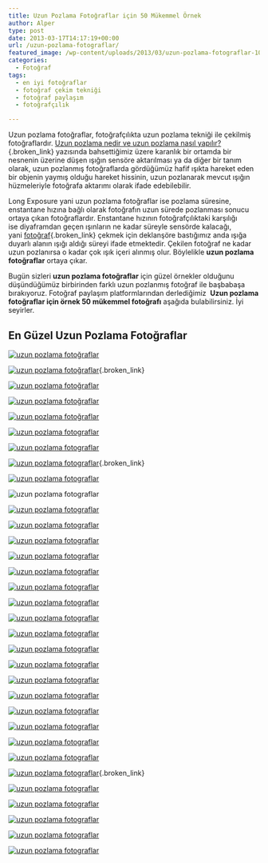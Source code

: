 ```yaml
---
title: Uzun Pozlama Fotoğraflar için 50 Mükemmel Örnek
author: Alper
type: post
date: 2013-03-17T14:17:19+00:00
url: /uzun-pozlama-fotograflar/
featured_image: /wp-content/uploads/2013/03/uzun-pozlama-fotograflar-100x100.jpg
categories:
  - Fotoğraf
tags:
  - en iyi fotoğraflar
  - fotoğraf çekim tekniği
  - fotoğraf paylaşım
  - fotoğrafçılık

---
```

Uzun pozlama fotoğraflar, fotoğrafçılıkta uzun pozlama tekniği ile çekilmiş fotoğraflardır. [Uzun pozlama nedir ve uzun pozlama nasıl yapılır?][1]{.broken_link} yazısında bahsettiğimiz üzere karanlık bir ortamda bir nesnenin üzerine düşen ışığın sensöre aktarılması ya da diğer bir tanım olarak, uzun pozlanmış fotoğraflarda gördüğümüz hafif ışıkta hareket eden bir objenin yaymış olduğu hareket hissinin, uzun pozlanarak mevcut ışığın hüzmeleriyle fotoğrafa aktarımı olarak ifade edebilebilir.

Long Exposure yani uzun pozlama fotoğraflar ise pozlama süresine, enstantane hızına bağlı olarak fotoğrafın uzun sürede pozlanması sonucu ortaya çıkan fotoğraflardır. Enstantane hızının fotoğrafçılıktaki karşılığı ise diyaframdan geçen ışınların ne kadar süreyle sensörde kalacağı, yani [fotoğraf][2]{.broken_link} çekmek için deklanşöre bastığımız anda ışığa duyarlı alanın ışığı aldığı süreyi ifade etmektedir. Çekilen fotoğraf ne kadar uzun pozlanırsa o kadar çok ışık içeri alınmış olur. Böylelikle **uzun pozlama fotoğraflar** ortaya çıkar.

Bugün sizleri **uzun pozlama fotoğraflar** için güzel örnekler olduğunu düşündüğümüz birbirinden farklı uzun pozlanmış fotoğraf ile başbabaşa bırakıyoruz. Fotoğraf paylaşım platformlarından derlediğimiz  **Uzun pozlama fotoğraflar için örnek 50 mükemmel fotoğrafı** aşağıda bulabilirsiniz. İyi seyirler.

## En Güzel Uzun Pozlama Fotoğraflar

[![uzun pozlama fotoğraflar][3]][4]

[![uzun pozlama fotoğraflar][5]][6]{.broken_link}

[![uzun pozlama fotoğraflar][7]][8]

[![uzun pozlama fotoğraflar][9]][10]

[![uzun pozlama fotoğraflar][11]][12]

[![uzun pozlama fotograflar][13]][14]

[![uzun pozlama fotograflar][15]][16]

[![uzun pozlama fotograflar][17]][18]{.broken_link}

[![uzun pozlama fotograflar][19]][20]

![uzun pozlama fotograflar][21] 

[![uzun pozlama fotograflar][22]][23]

[![uzun pozlama fotograflar][24]][25]

[![uzun pozlama fotograflar][26]][27]

[![uzun pozlama fotograflar][28]][29]

[![uzun pozlama fotograflar][30]][31]

[![uzun pozlama fotograflar][32]][33]

[![uzun pozlama fotograflar][34]][35]

[![uzun pozlama fotograflar][36]][37]

[![uzun pozlama fotograflar][38]][39]

[![uzun pozlama fotograflar][40]][41]

[![uzun pozlama fotograflar][42]][43]

[![uzun pozlama fotograflar][44]][45]

[![uzun pozlama fotograflar][46]][47]

[![uzun pozlama fotograflar][48]][49]

[![uzun pozlama fotograflar][50]][51]

[![uzun pozlama fotograflar][52]][53]

[![uzun pozlama fotograflar][54]][55]

[![uzun pozlama fotograflar][56]][57]{.broken_link}

[![uzun pozlama fotograflar][58]][59]

[![uzun pozlama fotograflar][60]][61]

[![uzun pozlama fotograflar][62]][63]

[![uzun pozlama fotograflar][64]][65]

[![uzun pozlama fotograflar][66]][67]

 [1]: https://www.murekkep.org/uzun-pozlama-nedir-uzun-pozlama-nasil-yapilir-12785 "uzun pozlama nedir"
 [2]: https://www.turknikon.com/fotografcilik-nedir "fotoğraf"
 [3]: http://farm9.static.flickr.com/8528/8520169061_f113ab6828.jpg "uzun pozlama fotograflar"
 [4]: http://www.flickr.com/photos/57530931@N04/8520169061
 [5]: http://farm9.static.flickr.com/8517/8498895234_63bb11a55d.jpg "uzun pozlama fotograflar"
 [6]: http://www.flickr.com/photos/38181284@N06/8498895234
 [7]: http://farm9.static.flickr.com/8216/8325018707_e6c3a8d17e.jpg "uzun pozlama fotograflar"
 [8]: http://www.flickr.com/photos/53196512@N07/8325018707
 [9]: http://farm9.static.flickr.com/8480/8266646782_f9249e0941.jpg "uzun pozlama fotograflar"
 [10]: http://www.flickr.com/photos/53196512@N07/8266646782
 [11]: http://farm9.static.flickr.com/8485/8203350470_0dd8d82fb8.jpg "uzun pozlama fotograflar"
 [12]: http://www.flickr.com/photos/49828416@N06/8203350470
 [13]: http://farm9.static.flickr.com/8054/8127363726_3daa89382c.jpg "uzun pozlama fotograflar"
 [14]: http://www.flickr.com/photos/53196512@N07/8127363726
 [15]: http://farm9.static.flickr.com/8459/8059035206_5c808c6482.jpg "uzun pozlama fotograflar"
 [16]: http://www.flickr.com/photos/53196512@N07/8059035206
 [17]: http://farm9.static.flickr.com/8322/8032195208_a366cf6a63.jpg "uzun pozlama fotograflar"
 [18]: http://www.flickr.com/photos/38181284@N06/8032195208
 [19]: http://farm9.static.flickr.com/8453/7905148058_08330ff82d.jpg "uzun pozlama fotograflar"
 [20]: http://www.flickr.com/photos/53196512@N07/7905148058
 [21]: http://farm9.static.flickr.com/8162/7612589054_43b7b646d1.jpg "uzun pozlama fotograflar"
 [22]: http://farm8.static.flickr.com/7104/7378750400_5f94b90ceb.jpg "uzun pozlama fotograflar"
 [23]: http://www.flickr.com/photos/58796820@N04/7378750400
 [24]: http://farm9.static.flickr.com/8163/7307204888_30b51bdc58.jpg "uzun pozlama fotograflar"
 [25]: http://www.flickr.com/photos/58796820@N04/7307204888
 [26]: http://farm8.static.flickr.com/7139/7040427769_e8ab03f62b.jpg "uzun pozlama fotograflar"
 [27]: http://www.flickr.com/photos/25868826@N05/7040427769
 [28]: http://farm8.static.flickr.com/7183/6989623863_6f82cd4ae9.jpg "uzun pozlama fotograflar"
 [29]: http://www.flickr.com/photos/46742405@N04/6989623863
 [30]: http://farm8.static.flickr.com/7185/6958240245_ae0181e273.jpg "uzun pozlama fotograflar"
 [31]: http://www.flickr.com/photos/49817259@N03/6958240245
 [32]: http://farm8.static.flickr.com/7145/6850611419_7bf5f8bb27.jpg "uzun pozlama fotograflar"
 [33]: http://www.flickr.com/photos/49817259@N03/6850611419
 [34]: http://farm8.static.flickr.com/7048/6840833412_5572e11fce.jpg "uzun pozlama fotograflar"
 [35]: http://www.flickr.com/photos/46742405@N04/6840833412
 [36]: http://farm8.static.flickr.com/7041/6821970162_464484c10d.jpg "uzun pozlama fotograflar"
 [37]: http://www.flickr.com/photos/38181284@N06/6821970162
 [38]: http://farm8.static.flickr.com/7012/6724528661_86aae58c74.jpg "uzun pozlama fotograflar"
 [39]: http://www.flickr.com/photos/49817259@N03/6724528661
 [40]: http://farm8.static.flickr.com/7167/6454571333_58bd3a8d09.jpg "uzun pozlama fotograflar"
 [41]: http://www.flickr.com/photos/53196512@N07/6454571333
 [42]: http://farm8.static.flickr.com/7148/6448211675_037af0b4cf.jpg "uzun pozlama fotograflar"
 [43]: http://www.flickr.com/photos/53196512@N07/6448211675
 [44]: http://farm7.static.flickr.com/6111/6271649099_2e2e92b3df.jpg "uzun pozlama fotograflar"
 [45]: http://www.flickr.com/photos/38181284@N06/6271649099
 [46]: http://farm7.static.flickr.com/6162/6198701298_38d1e6367c.jpg "uzun pozlama fotograflar"
 [47]: http://www.flickr.com/photos/26849514@N06/6198701298
 [48]: http://farm7.static.flickr.com/6078/6061190705_975383e31d.jpg "uzun pozlama fotograflar"
 [49]: http://www.flickr.com/photos/55646157@N08/6061190705
 [50]: http://farm6.static.flickr.com/5040/5876775742_dcc724f1a6.jpg "uzun pozlama fotograflar"
 [51]: http://www.flickr.com/photos/49817259@N03/5876775742
 [52]: http://farm4.static.flickr.com/3532/5787105693_a73f7e9fe0.jpg "uzun pozlama fotograflar"
 [53]: http://www.flickr.com/photos/49817259@N03/5787105693
 [54]: http://farm6.static.flickr.com/5067/5751801163_6a4cd6fec0.jpg "uzun pozlama fotograflar"
 [55]: http://www.flickr.com/photos/49817259@N03/5751801163
 [56]: http://farm3.static.flickr.com/2196/5722048475_c521e4cbc1.jpg "uzun pozlama fotograflar"
 [57]: http://www.flickr.com/photos/47276003@N02/5722048475
 [58]: http://farm3.static.flickr.com/2178/5705091164_81f0287f71.jpg "uzun pozlama fotograflar"
 [59]: http://www.flickr.com/photos/53196512@N07/5705091164
 [60]: http://farm3.static.flickr.com/2559/5695158544_597e5ee1e7.jpg "uzun pozlama fotograflar"
 [61]: http://www.flickr.com/photos/25868826@N05/5695158544
 [62]: http://farm6.static.flickr.com/5309/5669074523_59b52c5570.jpg "uzun pozlama fotograflar"
 [63]: http://www.flickr.com/photos/53196512@N07/5669074523
 [64]: http://farm6.static.flickr.com/5179/5558558899_d3f9736088.jpg "uzun pozlama fotograflar"
 [65]: http://www.flickr.com/photos/39866320@N04/5558558899
 [66]: http://farm6.static.flickr.com/5094/5486189709_88dfedc4a8.jpg "uzun pozlama fotograflar"
 [67]: http://www.flickr.com/photos/54918782@N06/5486189709